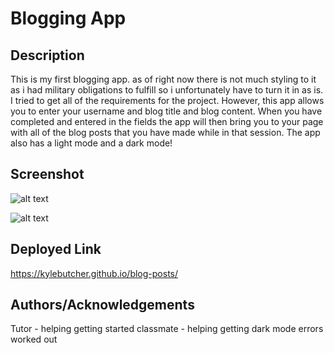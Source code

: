 # Blogging App

## Description

This is my first blogging app. as of right now there is not much styling to it as i had military obligations to fulfill so i unfortunately have to turn it in as is. I tried to get all of the requirements for the project. However, this app allows you to enter your username and blog title and blog content. When you have completed and entered in the fields the app will then bring you to your page with all of the blog posts that you have made while in that session. The app also has a light mode and a dark mode!

## Screenshot
![alt text](<Screenshot 2024-05-29 at 11.31.14 AM.png>)

![alt text](<Screenshot 2024-05-29 at 11.31.27 AM.png>)

## Deployed Link
https://kylebutcher.github.io/blog-posts/

## Authors/Acknowledgements

Tutor - helping getting started
classmate - helping getting dark mode errors worked out